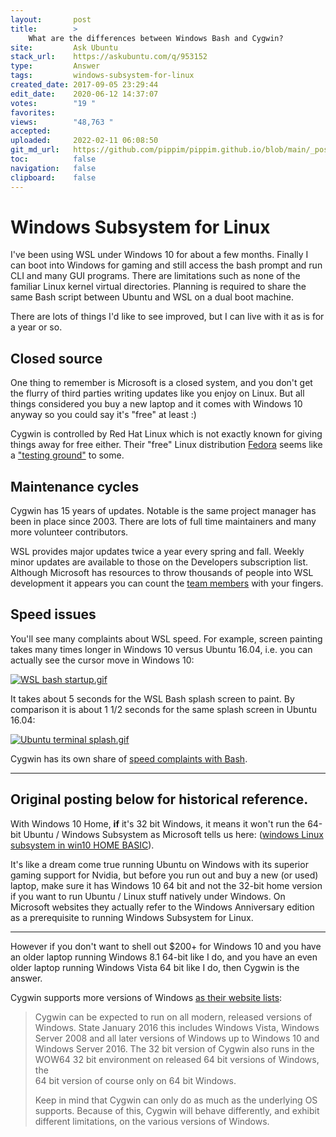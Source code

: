 ```yaml
---
layout:       post
title:        >
    What are the differences between Windows Bash and Cygwin?
site:         Ask Ubuntu
stack_url:    https://askubuntu.com/q/953152
type:         Answer
tags:         windows-subsystem-for-linux
created_date: 2017-09-05 23:29:44
edit_date:    2020-06-12 14:37:07
votes:        "19 "
favorites:    
views:        "48,763 "
accepted:     
uploaded:     2022-02-11 06:08:50
git_md_url:   https://github.com/pippim/pippim.github.io/blob/main/_posts/2017/2017-09-05-What-are-the-differences-between-Windows-Bash-and-Cygwin_.md
toc:          false
navigation:   false
clipboard:    false
---
```


# Windows Subsystem for Linux

I've been using WSL under Windows 10 for about a few months. Finally I can boot into Windows for gaming and still access the bash prompt and run CLI and many GUI programs. There are limitations such as none of the familiar Linux kernel virtual directories. Planning is required to share the same Bash script between Ubuntu and WSL on a dual boot machine.

There are lots of things I'd like to see improved, but I can live with it as is for a year or so.

## Closed source

One thing to remember is Microsoft is a closed system, and you don't get the flurry of third parties writing updates like you enjoy on Linux. But all things considered you buy a new laptop and it comes with Windows 10 anyway so you could say it's "free" at least :)

Cygwin is controlled by Red Hat Linux which is not exactly known for giving things away for free either. Their "free" Linux distribution [Fedora][1] seems like a ["testing ground"][2] to some.

## Maintenance cycles

Cygwin has 15 years of updates. Notable is the same project manager has been in place since 2003. There are lots of full time maintainers and many more volunteer contributors.

WSL provides major updates twice a year every spring and fall. Weekly minor updates are available to those on the Developers subscription list. Although Microsoft has resources to throw thousands of people into WSL development it appears you can count the [team members][3] with your fingers.

## Speed issues

You'll see many complaints about WSL speed. For example, screen painting takes many times longer in Windows 10 versus Ubuntu 16.04, i.e. you can actually see the cursor move in Windows 10:

[![WSL bash startup.gif][4]][4]

It takes about 5 seconds for the WSL Bash splash screen to paint. By comparison it is about 1 1/2 seconds for the same splash screen in Ubuntu 16.04:

[![Ubuntu terminal splash.gif][5]][5]

Cygwin has its own share of [speed complaints with Bash][6].

----------

## Original posting below for historical reference.

With Windows 10 Home, **if** it's 32 bit Windows, it means it won't run the 64-bit Ubuntu / Windows Subsystem as Microsoft tells us here: ([windows Linux subsystem in win10 HOME BASIC][7]).

It's like a dream come true running Ubuntu on Windows with its superior gaming support for Nvidia, but before you run out and buy a new (or used) laptop, make sure it has Windows 10 64 bit and not the 32-bit home version if you want to run Ubuntu / Linux stuff natively under Windows. On Microsoft websites they actually refer to the Windows Anniversary edition as a prerequisite to running Windows Subsystem for Linux.

----------

However if you don't want to shell out $200+ for Windows 10 and you have an older laptop running Windows 8.1 64-bit like I do, and you have an even older laptop running Windows Vista 64 bit like I do, then Cygwin is the answer.

Cygwin supports more versions of Windows [as their website lists][8]:

> Cygwin can be expected to run on all modern, released versions of  
> Windows. State January 2016 this includes Windows Vista, Windows  
> Server 2008 and all later versions of Windows up to Windows 10 and  
> Windows Server 2016. The 32 bit version of Cygwin also runs in the  
> WOW64 32 bit environment on released 64 bit versions of Windows, the  
> 64 bit version of course only on 64 bit Windows.  
>  
> Keep in mind that Cygwin can only do as much as the underlying OS  
> supports. Because of this, Cygwin will behave differently, and exhibit  
> different limitations, on the various versions of Windows.  

  [1]: http://en.wikipedia.org/wiki/Fedora_%28operating_system%29
  [2]: http://www.tuxmachines.org/node/106669
  [3]: https://blogs.msdn.microsoft.com/commandline/2017/10/12/wsl-console-team-changes/
  [4]: https://i.stack.imgur.com/09Ycq.gif
  [5]: https://i.stack.imgur.com/pH9F1.gif
  [6]: https://stackoverflow.com/questions/2512892/how-to-speed-up-cygwin?utm_medium=organic&utm_source=google_rich_qa&utm_campaign=google_rich_qa
  [7]: https://answers.microsoft.com/en-us/windows/forum/windows_10-other_settings/can-we-get-windows-linux-subsystem-in-win10-home/ba93f9ac-25de-4dc6-9652-c63b3a26e0a8?auth=1
  [8]: https://cygwin.com/faq/faq.html#faq.what.supported
